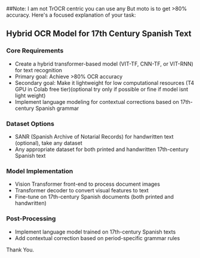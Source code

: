 ##Note: I am not TrOCR centric you can use any But moto is to get >80% accuracy.
Here's a focused explanation of your task:

## Hybrid OCR Model for 17th Century Spanish Text

### Core Requirements
- Create a hybrid transformer-based model (VIT-TF, CNN-TF, or VIT-RNN) for text recognition
- Primary goal: Achieve >80% OCR accuracy
- Secondary goal: Make it lightweight for low computational resources (T4 GPU in Colab free tier)(optional try only if possible or fine if model isnt light weight)
- Implement language modeling for contextual corrections based on 17th-century Spanish grammar

### Dataset Options
- SANR (Spanish Archive of Notarial Records) for handwritten text (optional), take any dataset
- Any appropriate dataset for both printed and handwritten 17th-century Spanish text

### Model Implementation
- Vision Transformer front-end to process document images
- Transformer decoder to convert visual features to text
- Fine-tune on 17th-century Spanish documents (both printed and handwritten)


### Post-Processing
- Implement language model trained on 17th-century Spanish texts
- Add contextual correction based on period-specific grammar rules


Thank You.
